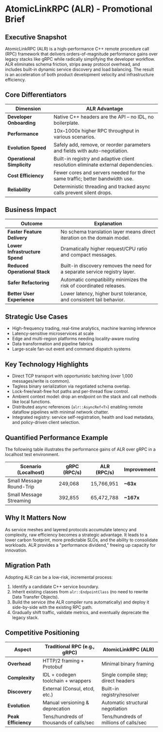 # AtomicLinkRPC (ALR) - Promotional Brief

## Executive Snapshot
AtomicLinkRPC (ALR) is a high-performance C++ remote procedure call (RPC) framework that delivers orders-of-magnitude performance gains over legacy stacks like gRPC while radically simplifying the developer workflow. ALR eliminates schema friction, strips away protocol overhead, and includes built-in dynamic service discovery and load balancing. The result is an acceleration of both product development velocity and infrastructure efficiency.

## Core Differentiators
| Dimension                 | ALR Advantage                                                              |
| ------------------------- | -------------------------------------------------------------------------- |
| **Developer Onboarding**  | Native C++ headers are the API – no IDL, no boilerplate.                   |
| **Performance**           | 10x–1000x higher RPC throughput in various scenarios.                      |
| **Evolution Speed**       | Safely add, remove, or reorder parameters and fields with auto-negotiation.|
| **Operational Simplicity**| Built-in registry and adaptive client resolution eliminate external dependencies.|
| **Cost Efficiency**       | Fewer cores and servers needed for the same traffic; better bandwidth use. |
| **Reliability**           | Deterministic threading and tracked async calls prevent silent drops.      |

## Business Impact
| Outcome                     | Explanation                                                              |
| --------------------------- | ------------------------------------------------------------------------ |
| **Faster Feature Delivery** | No schema translation layer means direct iteration on the domain model.  |
| **Lower Infrastructure Spend**| Dramatically higher request/CPU ratio and compact messages.              |
| **Reduced Operational Stack** | Built-in discovery removes the need for a separate service registry layer. |
| **Safer Refactoring**       | Automatic compatibility minimizes the risk of coordinated releases.      |
| **Better User Experience**  | Lower latency, higher burst tolerance, and consistent tail behavior.     |

## Strategic Use Cases
- High-frequency trading, real-time analytics, machine learning inference
- Latency-sensitive microservices at scale
- Edge and multi-region platforms needing locality-aware routing
- Data transformation and pipeline fabrics
- Large-scale fan-out event and command dispatch systems

## Key Technology Highlights
- Direct TCP transport with opportunistic batching (over 1,000 messages/write is common).
- Tagless binary serialization via negotiated schema overlap.
- Lock-free/wait-free hot paths and per-thread flow control.
- Ambient context model: drop an endpoint on the stack and call methods like local functions.
- Distributed async references (`alr::AsyncRef<T>`) enabling remote dataflow pipelines with minimal network chatter.
- Integrated registry: service self-registration, health and load metadata, and policy-driven client selection.

## Quantified Performance Example
The following table illustrates the performance gains of ALR over gRPC in a localhost test environment.

| Scenario (Localhost)        | gRPC (RPC/s) | ALR (RPC/s) | Improvement |
| --------------------------- | ------------ | ----------- | ----------- |
| Small Message Round-Trip    | 249,068      | 15,766,951  | **~63x**    |
| Small Message Streaming     | 392,855      | 65,472,788  | **~167x**   |

## Why It Matters Now
As service meshes and layered protocols accumulate latency and complexity, raw efficiency becomes a strategic advantage. It leads to a lower carbon footprint, more predictable SLOs, and the ability to consolidate workloads. ALR provides a "performance dividend," freeing up capacity for innovation.

## Migration Path
Adopting ALR can be a low-risk, incremental process:
1.  Identify a candidate C++ service boundary.
2.  Inherit existing classes from `alr::EndpointClass` (no need to rewrite Data Transfer Objects).
3.  Build the service (the ALR compiler runs automatically) and deploy it side-by-side with the existing RPC path.
4.  Gradually shift traffic, validate metrics, and eventually deprecate the legacy stack.

## Competitive Positioning
| Aspect                   | Traditional RPC (e.g., gRPC)         | AtomicLinkRPC (ALR)                  |
| ------------------------ | ------------------------------------ | ------------------------------------ |
| **Overhead**             | HTTP/2 framing + Protobuf            | Minimal binary framing               |
| **Complexity**           | IDL + codegen toolchain + wrappers   | Single compile step; direct headers  |
| **Discovery**            | External (Consul, etcd, etc.)        | Built-in registry/resolver           |
| **Evolution**            | Manual versioning & deprecation      | Automatic structural negotiation     |
| **Peak Efficiency**      | Tens/hundreds of thousands of calls/sec | Tens/hundreds of millions of calls/sec |
